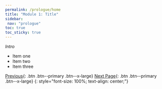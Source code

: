 ```yaml
---
permalink: /prologue/home
title: "Module 1: Title"
sidebar: 
 nav: "prologue"
toc: true
toc_sticky: true
---
```


*Intro*

* Item one
* Item two
* Item three

[Previous](#){: .btn .btn--primary .btn--x-large} [Next Page](turing){: .btn .btn--primary .btn--x-large}
{: style="font-size: 100%; text-align: center;"}


